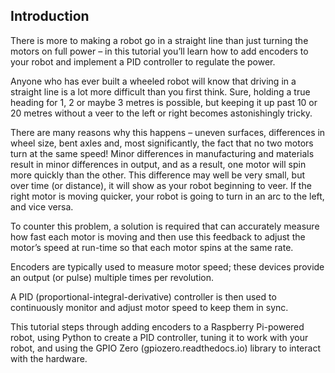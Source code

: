 ## Introduction

There is more to making a robot go in a straight line than just turning the motors on full power – in this tutorial you’ll learn how to add encoders to your robot and implement a PID controller to regulate the power.

Anyone who has ever built a wheeled robot will know that driving in a straight line is a lot more difficult than you first think. Sure, holding a true heading for 1, 2 or maybe 3 metres is possible, but keeping it up past 10 or 20 metres without a veer to the left or right becomes astonishingly tricky. 

There are many reasons why this happens – uneven surfaces, differences in wheel size, bent axles and, most significantly, the fact that no two motors turn at the same speed! Minor differences in manufacturing and materials result in minor differences in output, and as a result, one motor will spin more quickly than the other. This difference may well be very small, but over time (or distance), it will show as your robot beginning to veer. If the right motor is moving quicker, your robot is going to turn in an arc to the left, and vice versa.

To counter this problem, a solution is required that can accurately measure how fast each motor is moving and then use this feedback to adjust the motor’s speed at run-time so that each motor spins at the same rate.

Encoders are typically used to measure motor speed; these devices provide an output (or pulse) multiple times per revolution.

A PID (proportional-integral-derivative) controller is then used to continuously monitor and adjust motor speed to keep them in sync.

This tutorial steps through adding encoders to a Raspberry Pi-powered robot, using Python to create a PID controller, tuning it to work with your robot, and using the GPIO Zero (gpiozero.readthedocs.io) library to interact with the hardware.
